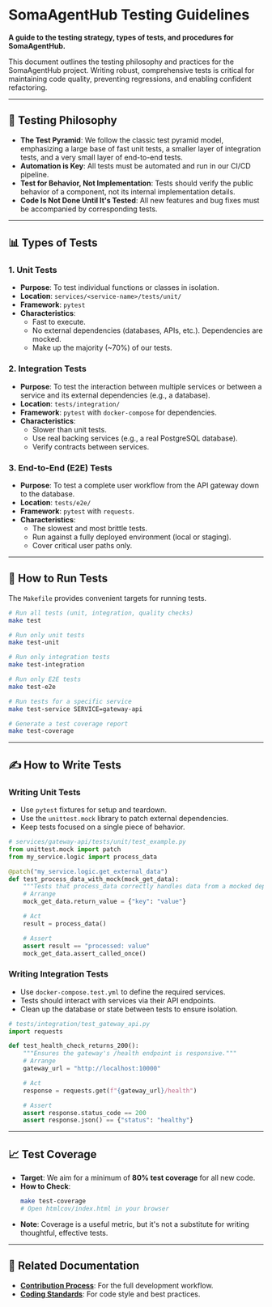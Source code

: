 # SomaAgentHub Testing Guidelines

**A guide to the testing strategy, types of tests, and procedures for SomaAgentHub.**

This document outlines the testing philosophy and practices for the SomaAgentHub project. Writing robust, comprehensive tests is critical for maintaining code quality, preventing regressions, and enabling confident refactoring.

---

## 🎯 Testing Philosophy

- **The Test Pyramid**: We follow the classic test pyramid model, emphasizing a large base of fast unit tests, a smaller layer of integration tests, and a very small layer of end-to-end tests.
- **Automation is Key**: All tests must be automated and run in our CI/CD pipeline.
- **Test for Behavior, Not Implementation**: Tests should verify the public behavior of a component, not its internal implementation details.
- **Code Is Not Done Until It's Tested**: All new features and bug fixes must be accompanied by corresponding tests.

---

## 📊 Types of Tests

### 1. Unit Tests
- **Purpose**: To test individual functions or classes in isolation.
- **Location**: `services/<service-name>/tests/unit/`
- **Framework**: `pytest`
- **Characteristics**:
    - Fast to execute.
    - No external dependencies (databases, APIs, etc.). Dependencies are mocked.
    - Make up the majority (~70%) of our tests.

### 2. Integration Tests
- **Purpose**: To test the interaction between multiple services or between a service and its external dependencies (e.g., a database).
- **Location**: `tests/integration/`
- **Framework**: `pytest` with `docker-compose` for dependencies.
- **Characteristics**:
    - Slower than unit tests.
    - Use real backing services (e.g., a real PostgreSQL database).
    - Verify contracts between services.

### 3. End-to-End (E2E) Tests
- **Purpose**: To test a complete user workflow from the API gateway down to the database.
- **Location**: `tests/e2e/`
- **Framework**: `pytest` with `requests`.
- **Characteristics**:
    - The slowest and most brittle tests.
    - Run against a fully deployed environment (local or staging).
    - Cover critical user paths only.

---

## 🚀 How to Run Tests

The `Makefile` provides convenient targets for running tests.

```bash
# Run all tests (unit, integration, quality checks)
make test

# Run only unit tests
make test-unit

# Run only integration tests
make test-integration

# Run only E2E tests
make test-e2e

# Run tests for a specific service
make test-service SERVICE=gateway-api

# Generate a test coverage report
make test-coverage
```

---

## ✍️ How to Write Tests

### Writing Unit Tests
- Use `pytest` fixtures for setup and teardown.
- Use the `unittest.mock` library to patch external dependencies.
- Keep tests focused on a single piece of behavior.

```python
# services/gateway-api/tests/unit/test_example.py
from unittest.mock import patch
from my_service.logic import process_data

@patch("my_service.logic.get_external_data")
def test_process_data_with_mock(mock_get_data):
    """Tests that process_data correctly handles data from a mocked dependency."""
    # Arrange
    mock_get_data.return_value = {"key": "value"}

    # Act
    result = process_data()

    # Assert
    assert result == "processed: value"
    mock_get_data.assert_called_once()
```

### Writing Integration Tests
- Use `docker-compose.test.yml` to define the required services.
- Tests should interact with services via their API endpoints.
- Clean up the database or state between tests to ensure isolation.

```python
# tests/integration/test_gateway_api.py
import requests

def test_health_check_returns_200():
    """Ensures the gateway's /health endpoint is responsive."""
    # Arrange
    gateway_url = "http://localhost:10000"

    # Act
    response = requests.get(f"{gateway_url}/health")

    # Assert
    assert response.status_code == 200
    assert response.json() == {"status": "healthy"}
```

---

## 📈 Test Coverage

- **Target**: We aim for a minimum of **80% test coverage** for all new code.
- **How to Check**:
    ```bash
    make test-coverage
    # Open htmlcov/index.html in your browser
    ```
- **Note**: Coverage is a useful metric, but it's not a substitute for writing thoughtful, effective tests.

---
## 🔗 Related Documentation
- **[Contribution Process](contribution-process.md)**: For the full development workflow.
- **[Coding Standards](coding-standards.md)**: For code style and best practices.
```